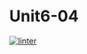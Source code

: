 # Unit6-04
[![linter](https://github.com/bret-padlan/Unit6-04/workflows/linter/badge.svg)](https://github.com/marketplace/actions/super-linter)
